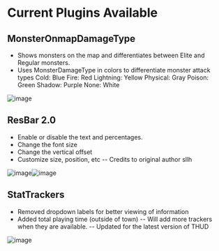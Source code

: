 # Current Plugins Available

## MonsterOnmapDamageType
+ Shows monsters on the map and differentiates between Elite and Regular monsters.
+ Uses MonsterDamageType in colors to differentiate monster attack types
    Cold: Blue
    Fire: Red
    Lightning: Yellow
    Physical: Gray
    Poison: Green
    Shadow: Purple
    None: White
  
![image](https://github.com/RAcbd/THUD4-Plugins/assets/22793295/f430432e-fb41-4d06-bd82-02c4162aa9ef)

## ResBar 2.0
+ Enable or disable the text and percentages.
+ Change the font size
+ Change the vertical offset
+ Customize size, position, etc
-- Credits to original author sllh

![image](https://github.com/RAcbd/THUD4-Plugins/assets/22793295/c96845b4-f1b2-4387-a72f-d928a49c3893)![image](https://github.com/RAcbd/THUD4-Plugins/assets/22793295/f6ab6cdb-8896-4255-8d15-28e1ef95ad4d)

## StatTrackers
+ Removed dropdown labels for better viewing of information
+ Added total playing time (outside of town)
-- Will add more trackers when they are available.
-- Updated for the latest version of THUD

![image](https://github.com/RAcbd/THUD4-Plugins/assets/22793295/5a898622-1e50-43be-a3c7-6653d3df8b0d)
